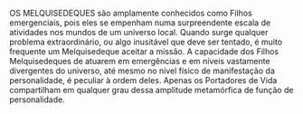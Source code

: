 ﻿OS MELQUISEDEQUES são amplamente conhecidos como Filhos emergenciais, pois eles se empenham numa surpreendente escala de atividades nos mundos de um universo local. Quando surge qualquer problema extraordinário, ou algo inusitável que deve ser tentado, é muito frequente um Melquisedeque aceitar a missão. A capacidade dos Filhos Melquisedeques de atuarem em emergências e em níveis vastamente divergentes do universo, até mesmo no nível físico de manifestação da personalidade, é peculiar à ordem deles. Apenas os Portadores de Vida compartilham em qualquer grau dessa amplitude metamórfica de função de personalidade.